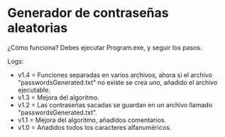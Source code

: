 # Generador de contraseñas aleatorias

¿Cómo funciona?
Debes ejecutar Program.exe, y seguir los pasos.

Logs:

- v1.4 = Funciones separadas en varios archivos, ahora si el archivo "passwordsGenerated.txt" no existe se crea uno, añadido el archivo ejecutable.
- v1.3 = Mejora del algoritmo.
- v1.2 = Las contraseñas sacadas se guardan en un archivo llamado "passwordsGenerated.txt".
- v1.1 = Mejora del algoritmo, añadidos comentarios.
- v1.0 = Añadidos todos los caracteres alfanuméricos.
